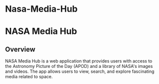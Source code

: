 # Nasa-Media-Hub
# NASA Media Hub

## Overview
NASA Media Hub is a web application that provides users with access to the Astronomy Picture of the Day (APOD) and a library of NASA's images and videos. The app allows users to view, search, and explore fascinating media related to space.

